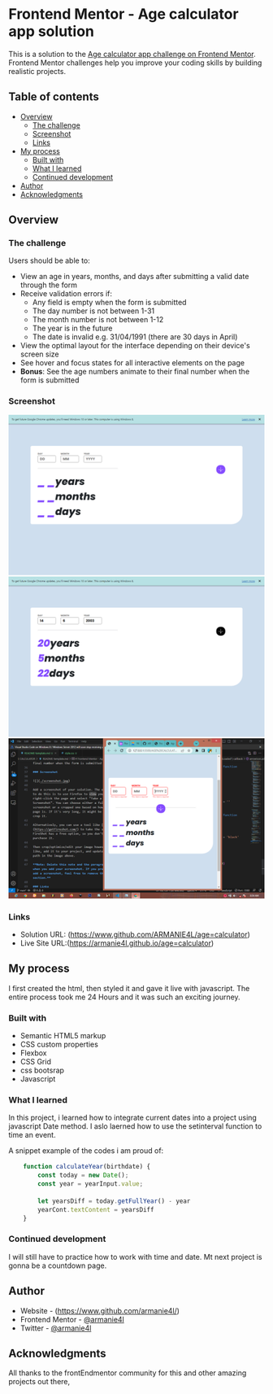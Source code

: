 # Frontend Mentor - Age calculator app solution

This is a solution to the [Age calculator app challenge on Frontend Mentor](https://www.frontendmentor.io/challenges/age-calculator-app-dF9DFFpj-Q). Frontend Mentor challenges help you improve your coding skills by building realistic projects. 

## Table of contents

- [Overview](#overview)
  - [The challenge](#the-challenge)
  - [Screenshot](#screenshot)
  - [Links](#links)
- [My process](#my-process)
  - [Built with](#built-with)
  - [What I learned](#what-i-learned)
  - [Continued development](#continued-development)
- [Author](#author)
- [Acknowledgments](#acknowledgments)


## Overview

### The challenge

Users should be able to:

- View an age in years, months, and days after submitting a valid date through the form
- Receive validation errors if:
  - Any field is empty when the form is submitted
  - The day number is not between 1-31
  - The month number is not between 1-12
  - The year is in the future
  - The date is invalid e.g. 31/04/1991 (there are 30 days in April)
- View the optimal layout for the interface depending on their device's screen size
- See hover and focus states for all interactive elements on the page
- **Bonus**: See the age numbers animate to their final number when the form is submitted

### Screenshot

![](./Screenshots/Screenshot%20(387).png)
![](./Screenshots/Screenshot%20(389).png)
![](./Screenshots/Screenshot%20(391).png)


### Links

- Solution URL: (https://www.github.com/ARMANIE4L/age=calculator)
- Live Site URL:(https://armanie4l.github.io/age=calculator)

## My process
I first created the html, then styled it and gave it live with javascript. The entire process took me 24 Hours and it was such an exciting journey.

### Built with

- Semantic HTML5 markup
- CSS custom properties
- Flexbox
- CSS Grid
- css bootsrap
- Javascript

### What I learned

In this project, i learned how to integrate current dates into a project using javascript Date method. I aslo laerned how to use the setinterval function to time an event.

A snippet example of the codes i am proud of:
```js
    function calculateYear(birthdate) {
        const today = new Date();
        const year = yearInput.value;

        let yearsDiff = today.getFullYear() - year
        yearCont.textContent = yearsDiff
    }
```

### Continued development

I will still have to practice how to work with time and date. Mt next project is gonna be a countdown page.

## Author
- Website - (https://www.github.com/armanie4l/)
- Frontend Mentor - [@armanie4l](https://www.frontendmentor.io/profile/armanie4l)
- Twitter - [@armanie4l](https://www.twitter.com/armanie4l)


## Acknowledgments

All thanks to the frontEndmentor community for this and other amazing projects out there,

